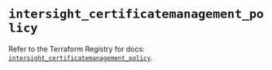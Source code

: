 # `intersight_certificatemanagement_policy`

Refer to the Terraform Registry for docs: [`intersight_certificatemanagement_policy`](https://registry.terraform.io/providers/ciscodevnet/intersight/1.0.71/docs/resources/certificatemanagement_policy).
